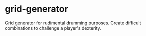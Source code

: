 # grid-generator
Grid generator for rudimental drumming purposes. Create difficult combinations to challenge a player's dexterity.
